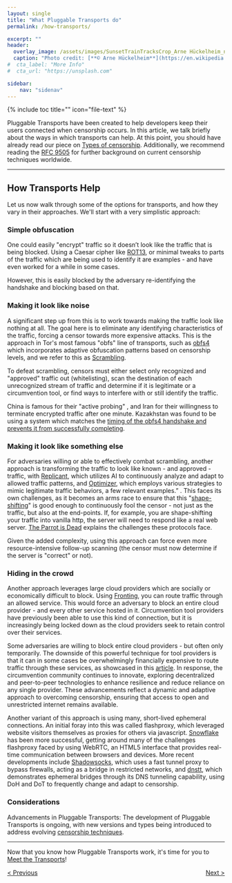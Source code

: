 ```yaml
---
layout: single
title: "What Pluggable Transports do"
permalink: /how-transports/

excerpt: ""
header:
  overlay_image: /assets/images/SunsetTrainTracksCrop_Arne Hückelheim_notify_wikimedia.JPG
  caption: "Photo credit: [**© Arne Hückelheim**](https://en.wikipedia.org/wiki/User:Knipptang)"
#  cta_label: "More Info"
#  cta_url: "https://unsplash.com"

sidebar:
    nav: "sidenav"
---
```


{% include toc title="" icon="file-text" %}

Pluggable Transports have been created to help developers keep their users connected when censorship occurs. In this article, we talk briefly about the ways in which transports can help. At this point, you should have already read our piece on [Types of censorship](/how/). Additionally, we recommend reading the [RFC 9505](https://datatracker.ietf.org/doc/rfc9505) for further background on current censorship techniques worldwide.

----------

## How Transports Help

Let us now walk through some of the options for transports, and how they vary in their approaches.  We'll start with a very simplistic approach:

### Simple obfuscation

One could easily "encrypt" traffic so it doesn’t look like the traffic that is being blocked. Using a Caesar cipher like [ROT13](https://en.wikipedia.org/wiki/ROT13), or minimal tweaks to parts of the traffic which are being used to identify it are examples - and have even worked for a while in some cases.

However, this is easily blocked by the adversary re-identifying the handshake and blocking based on that.

### Making it look like noise

A significant step up from this is to work towards making the traffic look like nothing at all. The goal here is to eliminate any identifying characteristics of the traffic, forcing a censor towards more expensive attacks.  This is the approach in Tor's most famous "obfs" line of transports, such as [obfs4](https://software.pluggabletransports.info/obfs4) which incorporates adaptive obfuscation patterns based on censorship levels, and we refer to this as [Scrambling](/transports/#scrambling).

To defeat scrambling, censors must either select only recognized and "approved" traffic out (whitelisting), scan the destination of each unrecognized stream of traffic and determine if it is legitimate or a circumvention tool, or find ways to interfere with or still identify the traffic.

China is famous for their "active probing" , and Iran for their willingness to terminate encrypted traffic after one minute. Kazakhstan was found to be using a system which matches the [timing of the obfs4 handshake and prevents it from successfully completing](https://bugs.torproject.org/20348).

### Making it look like something else

For adversaries willing or able to effectively combat scrambling, another approach is transforming the traffic to look like known - and approved - traffic, with [Replicant](https://software.pluggabletransports.info/replicant), which utilizes AI to continuously analyze and adapt to allowed traffic patterns, and [Optimizer](https://software.pluggabletransports.info/optimizer), which employs various strategies to mimic legitimate traffic behaviors, a few relevant examples.”
. This faces its own challenges, as it becomes an arms race to ensure that this "[shape-shifting](/transports/#shape-shifting)" is good enough to continuously fool the censor - not just as the traffic, but also at the end-points.  If, for example, you are shape-shifting your traffic into vanilla http, the server will need to respond like a real web server. [The Parrot is Dead](https://www.cs.utexas.edu/~shmat/shmat_oak13parrot.pdf) explains the challenges these protocols face.

Given the added complexity, using this approach can force even more resource-intensive follow-up scanning (the censor must now determine if the server is "correct" or not).

### Hiding in the crowd

Another approach leverages large cloud providers which are socially or economically difficult to block.  Using [Fronting](/transports/#fronting), you can route traffic through an allowed service.  This would force an adversary to block an entire cloud provider - and every other service hosted in it. Circumvention tool providers have previously been able to use this kind of connection, but it is increasingly being locked down as the cloud providers seek to retain control over their services.

Some adversaries are willing to block entire cloud providers - but often only temporarily. The downside of this powerful technique for tool providers is that it can in some cases be overwhelmingly financially expensive to route traffic through these services, as showcased in this [article](https://www.sentinelone.com/blog/privacy-2019-tor-meek-rise-fall-domain-fronting/). In response, the circumvention community continues to innovate, exploring decentralized and peer-to-peer technologies to enhance resilience and reduce reliance on any single provider. These advancements reflect a dynamic and adaptive approach to overcoming censorship, ensuring that access to open and unrestricted internet remains available.

Another variant of this approach is using many, short-lived ephemeral connections.  An initial foray into this was called flashproxy, which leveraged website visitors themselves as proxies for others via javascript.  [Snowflake](https://github.com/keroserene/snowflake) has been more successful, getting around many of the challenges flashproxy faced by using WebRTC, an HTML5 interface that provides real-time communication between browsers and devices. More recent developments include [Shadowsocks](https://software.pluggabletransports.info/shadowsocks), which uses a fast tunnel proxy to bypass firewalls, acting as a bridge in restricted networks, and [dnstt](https://software.pluggabletransports.info/dnstt), which demonstrates ephemeral bridges through its DNS tunneling capability, using DoH and DoT to frequently change and adapt to censorship.


### Considerations

Advancements in Pluggable Transports: The development of Pluggable Transports is ongoing, with new versions and types being introduced to address evolving [censorship techniques](https://www.pluggabletransports.info/how/).


----------

Now that you know how Pluggable Transports work, it's time for you to [Meet the Transports](/transports/)!

<p style="text-align:left;"><a href="/how/">&lt; Previous</a>
<span style="float:right;"><a href="/transports/">Next &gt;</a></span>
</p>
